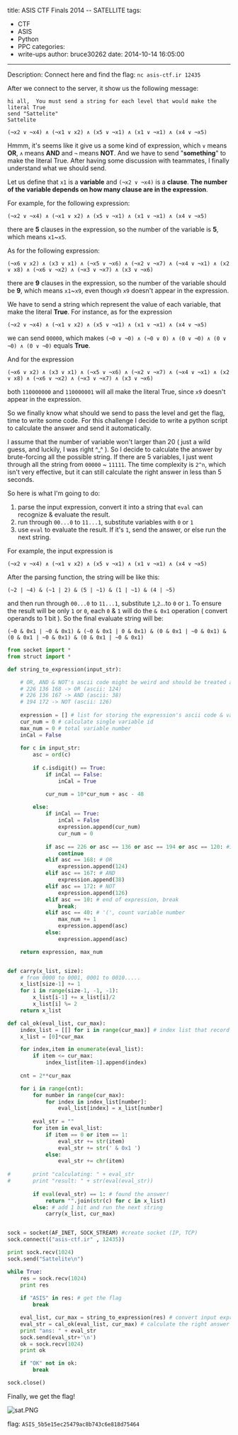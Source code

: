 title: ASIS CTF Finals 2014 -- SATELLITE
tags:
  - CTF
  - ASIS
  - Python
  - PPC
categories:
  - write-ups
author: bruce30262
date: 2014-10-14 16:05:00
---
Description: Connect here and find the flag: `nc asis-ctf.ir 12435`

After we connect to the server, it show us the following message:
<!-- more -->

```
hi all,  You must send a string for each level that would make the literal True 
send "Sattelite"
Sattelite

(¬x2 ∨ ¬x4) ∧ (¬x1 ∨ x2) ∧ (x5 ∨ ¬x1) ∧ (x1 ∨ ¬x1) ∧ (x4 ∨ ¬x5)
```

Hmmm, it's seems like it give us a some kind of expression, which `∨` means **OR**, `∧` means **AND** and `¬` means **NOT**. And we have to send "**something**" to make the literal True. After having some discussion with teammates, I finally understand what we should send. 

Let us define that `x1` is a **variable** and `(¬x2 ∨ ¬x4)` is a **clause**. **The number of the variable depends on how many clause are in the expression**. 

For example, for the following expression: 
```
(¬x2 ∨ ¬x4) ∧ (¬x1 ∨ x2) ∧ (x5 ∨ ¬x1) ∧ (x1 ∨ ¬x1) ∧ (x4 ∨ ¬x5)
```

there are **5** clauses in the expression, so the number of the variable is **5**, which means `x1`~`x5`.

As for the following expression: 
```
(¬x6 ∨ x2) ∧ (x3 ∨ x1) ∧ (¬x5 ∨ ¬x6) ∧ (¬x2 ∨ ¬x7) ∧ (¬x4 ∨ ¬x1) ∧ (x2 ∨ x8) ∧ (¬x6 ∨ ¬x2) ∧ (¬x3 ∨ ¬x7) ∧ (x3 ∨ ¬x6)
```
there are **9** clauses in the expression, so the number of the variable should be **9**, which means `x1`~`x9`, even though `x9` doesn't appear in the expression.

We have to send a string which represent the value of each variable, that make the literal **True**.
For instance, as for the expression 
```
(¬x2 ∨ ¬x4) ∧ (¬x1 ∨ x2) ∧ (x5 ∨ ¬x1) ∧ (x1 ∨ ¬x1) ∧ (x4 ∨ ¬x5)
```
we can send `00000`, which makes `(¬0 ∨ ¬0) ∧ (¬0 ∨ 0) ∧ (0 ∨ ¬0) ∧ (0 ∨ ¬0) ∧ (0 ∨ ¬0)` equals **True**. 

And for the expression 
```
(¬x6 ∨ x2) ∧ (x3 ∨ x1) ∧ (¬x5 ∨ ¬x6) ∧ (¬x2 ∨ ¬x7) ∧ (¬x4 ∨ ¬x1) ∧ (x2 ∨ x8) ∧ (¬x6 ∨ ¬x2) ∧ (¬x3 ∨ ¬x7) ∧ (x3 ∨ ¬x6)
```
both `110000000` and `110000001` will all make the literal True, since `x9` doesn't appear in the expression.

So we finally know what should we send to pass the level and get the flag, time to write some code. For this challenge I decide to write a python script to calculate the answer and send it automatically. 

I assume that the number of variable won't larger than 20 ( just a wild guess, and luckily, I was right ^_^ ). So I decide to calculate the answer by brute-forcing all the possible string. If there are 5 variables, I just went through all the string from `00000` ~ `11111`. The time complexity is `2^n`, which isn't very effective, but it can still calculate the right answer in less than 5 seconds.

So here is what I'm going to do:
1. parse the input expression, convert it into a string that `eval` can recognize & evaluate the result.
2. run through `00...0` to `11...1`, substitute variables with `0` or `1`
3. use `eval` to evaluate the result. If it's `1`, send the answer, or else run the next string.
  
For example, the input expression is 
```
(¬x2 ∨ ¬x4) ∧ (¬x1 ∨ x2) ∧ (x5 ∨ ¬x1) ∧ (x1 ∨ ¬x1) ∧ (x4 ∨ ¬x5)
```
After the parsing function, the string will be like this:
```
(~2 | ~4) & (~1 | 2) & (5 | ~1) & (1 | ~1) & (4 | ~5)
```
and then run through `00...0` to `11...1`, substitute `1`,`2`...to `0` or `1`. To ensure the result will be only `1` or `0`, each `0` & `1` will do the `& 0x1` operation ( convert operands to 1 bit ). So the final evaluate string will be: 
```
(~0 & 0x1 | ~0 & 0x1) & (~0 & 0x1 | 0 & 0x1) & (0 & 0x1 | ~0 & 0x1) & (0 & 0x1 | ~0 & 0x1) & (0 & 0x1 | ~0 & 0x1)
```

```python sat.py
from socket import *
from struct import *

def string_to_expression(input_str):

	# OR, AND & NOT's ascii code might be weird and should be treated as special case
	# 226 136 168 -> OR (ascii: 124)
	# 226 136 167 -> AND (ascii: 38)
	# 194 172 -> NOT (ascii: 126)	
	
	expression = [] # list for storing the expression's ascii code & variable id
	cur_num = 0 # calculate single variable id
	max_num = 0 # total variable number
	inCal = False
		
	for c in input_str:
		asc = ord(c)
		
		if c.isdigit() == True:
			if inCal == False:
				inCal = True

			cur_num = 10*cur_num + asc - 48
				
		else:
			if inCal == True:
				inCal = False
				expression.append(cur_num)
				cur_num = 0
				
			if asc == 226 or asc == 136 or asc == 194 or asc == 120: #ignore, continue
				continue
			elif asc == 168: # OR
				expression.append(124)
			elif asc == 167: # AND
				expression.append(38)
			elif asc == 172: # NOT
				expression.append(126)
			elif asc == 10: # end of expression, break
				break;
			elif asc == 40: # '(', count variable number
				max_num += 1
				expression.append(asc)
			else:
				expression.append(asc)

	return expression, max_num


def carry(x_list, size):
	# from 0000 to 0001, 0001 to 0010.....
	x_list[size-1] += 1
	for i in range(size-1, -1, -1):
		x_list[i-1] += x_list[i]/2
		x_list[i] %= 2
	return x_list

def cal_ok(eval_list, cur_max):
	index_list = [[] for i in range(cur_max)] # index list that record each variable's position
	x_list = [0]*cur_max

	for index,item in enumerate(eval_list):
		if item <= cur_max:
			index_list[item-1].append(index)
	
	cnt = 2**cur_max

	for i in range(cnt):
		for number in range(cur_max):
			for index in index_list[number]:
				eval_list[index] = x_list[number]
		
		eval_str = ""
		for item in eval_list:
			if item == 0 or item == 1:
				eval_str += str(item)
				eval_str += str(' & 0x1 ')
			else:
				eval_str += chr(item)
		
#		print "calculating: " + eval_str
#		print "result: " + str(eval(eval_str))
		
		if eval(eval_str) == 1: # found the answer!
			return "".join(str(c) for c in x_list)
		else: # add 1 bit and run the next string
			carry(x_list, cur_max)


sock = socket(AF_INET, SOCK_STREAM) #create socket (IP, TCP)
sock.connect(("asis-ctf.ir" , 12435))

print sock.recv(1024)
sock.send("Sattelite\n")

while True:
	res = sock.recv(1024)
	print res
	
	if "ASIS" in res: # get the flag
		break

	eval_list, cur_max = string_to_expression(res) # convert input expression to list
	eval_str = cal_ok(eval_list, cur_max) # calculate the right answer
	print "ans: " + eval_str
	sock.send(eval_str+'\n')
	ok = sock.recv(1024)
	print ok

	if "OK" not in ok:
		break	

sock.close()
```

Finally, we get the flag!

![sat.PNG](http://user-image.logdown.io/user/10044/blog/9742/post/237394/9GgabEuXTOSzTIYSEpmw_sat.PNG)

flag: `ASIS_5b5e15ec25479ac8b743c6e818d75464`
